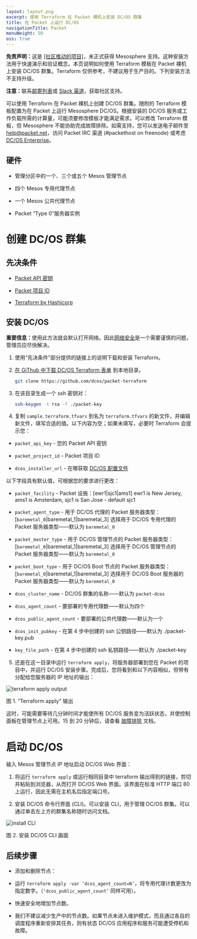 ```yaml
---
layout: layout.pug
excerpt: 使用 Terraform 在 Packet 裸机上安装 DC/OS 群集
title: 在 Packet 上运行 DC/OS
navigationTitle: Packet
menuWeight: 50
oss: true
---
```


<p class="message--warning"><strong>免责声明：</strong>这是 <a href="https://github.com/dcos/terraform-dcos/tree/master/gcp">[社区推动的项目]</a>，未正式获得 Mesosphere 支持。这种安装方法用于快速演示和验证概念。本页说明如何使用 Terraform 模板在 Packet 裸机上安装 DC/OS 群集。Terraform 仅供参考，不建议用于生产目的。下列安装方法不支持升级。</p>

<p class="message--note"><strong>注意：</strong>联系<a href="https://groups.google.com/a/dcos.io/forum/#!forum/users">邮寄列表</a>或 <a href="http://chat.dcos.io/?_ga=2.226911897.58407594.1533244861-1110201164.1520633201">Slack 渠道</a>，获取社区支持。</p>

可以使用 Terraform 在 Packet 裸机上创建 DC/OS 群集。随附的 Terraform 模板配置为在 Packet 上运行 Mesosphere DC/OS。根据安装的 DC/OS 服务或工作负载所需的计算量，可能须要修改模板才能满足需求。可以修改 Terraform 模板，但 Mesosphere 不能协助完成故障排除。如需支持，您可以发送电子邮件至 help@packet.net，访问 Packet IRC 渠道 (#packethost on freenode) 或考虑 [DC/OS Enterprise](https://mesosphere.com/)。

## 硬件

- 管理分区中的一个、三个或五个 Mesos 管理节点

- 四个 Mesos 专用代理节点

- 一个 Mesos 公共代理节点

- Packet “Type 0”服务器实例

# 创建 DC/OS 群集

## 先决条件

- [Packet API 密钥](https://help.packet.net/quick-start/api-integrations)

- [Packet 项目 ID](https://help.packet.net/quick-start/api-integrations)

- [Terraform by Hashicorp](https://www.terraform.io/intro/getting-started/install.html)

## 安装 DC/OS

<p class="message--important"><strong>重要信息：</strong>使用此方法就会默认打开网络。因此<a href="/cn/1.12/administering-clusters/securing-your-cluster/#network-security">网络安全</a>是一个需要谨慎的问题，管理员应尽快解决。</p>

1. 使用“先决条件”部分提供的链接上的说明下载和安装 Terraform。

2. [在 GiThub 中下载 DC/OS Terraform 表单](https://github.com/dcos/packet-terraform) 到本地目录。

    ```bash
    git clone https://github.com/dcos/packet-terraform
    ```

3. 在该目录生成一个 ssh 密钥对：

    ```bash
    ssh-keygen -t rsa -f ./packet-key
    ```

4. 复制 `sample.terraform.tfvars` 到名为 `terraform.tfvars` 的新文件，并编辑新文件，填写合适的值。以下内容为空；如果未填写，必要时 Terraform 会提示您：

 - `packet_api_key` - 您的 Packet API 密钥

 - `packet_project_id` - Packet 项目 ID

 - `dcos_installer_url` - 在哪获取 [DC/OS 配置文件](https://downloads.dcos.io/dcos/stable/dcos_generate_config.sh)

 以下字段具有默认值，可根据您的要求进行更改：

 - `packet_facility` - Packet 设施：[ewr1|sjc1|ams1]
 ewr1 is New Jersey, ams1 is Amsterdam, sjc1 is San Jose - default sjc1

 - `packet_agent_type` - 用于 DC/OS 代理的 Packet 服务器类型：[`baremetal_0`|baremetal_1|baremetal_3]
 选择用于 DC/OS 专用代理的 Packet 服务器类型——默认为 `baremetal_0`

 - `packet_master_type` - 用于 DC/OS 管理节点的 Packet 服务器类型：[`baremetal_0`|baremetal_1|baremetal_3]
 选择用于 DC/OS 管理节点的 Packet 服务器类型——默认为 `baremetal_0`

 - `packet_boot_type` - 用于 DC/OS Boot 节点的 Packet 服务器类型：[`baremetal_0`|baremetal_1|baremetal_3]
 选择用于 DC/OS Boot 服务器的 Packet 服务器类型——默认为 `baremetal_0`

 - `dcos_cluster_name` - DC/OS 群集的名称——默认为 `packet-dcos`

 - `dcos_agent_count` - 要部署的专用代理数——默认为四个

 - `dcos_public_agent_count` - 要部署的公共代理数——默认为一个

 - `dcos_init_pubkey` - 在第 4 步中创建的 ssh 公钥路径——默认为 ./packet-key.pub

 - `key_file_path` - 在第 4 步中创建的 ssh 私钥路径——默认为 ./packet-key

5. 还是在这一目录中运行 `terraform apply`，将服务器部署到您在 Packet 的项目中，并运行 DC/OS 安装步骤。完成后，您将看到和以下内容相似，但带有分配给您服务器的 IP 地址的输出：

 ![terraform apply output](/mesosphere/dcos/1.12/img/packet_terraform_output.png)

 图 1. “Terraform apply" 输出

这时，可能需要等待几分钟时间才能使所有 DC/OS 服务变为活跃状态，并使控制面板在管理节点上可用。15 到 20 分钟后，请查看 [故障排除](/mesosphere/dcos/cn/1.12/installing/troubleshooting/) 文档。

# 启动 DC/OS
输入 Mesos 管理节点 IP 地址启动 DC/OS Web 界面：

1. 将运行 `terraform apply` 或运行相同目录中 terraform 输出得到的链接，剪切并粘贴到浏览器，从而打开 DC/OS Web 界面。该界面在标准 HTTP 端口 80 上运行，因此无需在主机名后指定端口号。

2. 安装 DC/OS 命令行界面 (CLI)。可以安装 CLI，用于管理 DC/OS 群集。可以通过单击左上方的群集名称随时访问文档。

 ![install CLI](/mesosphere/dcos/1.12/img/install-cli-terminal.png)

 图 2. 安装 DC/OS CLI 画面

## 后续步骤

- 添加和删除节点：

 - 运行 `terraform apply -var ‘dcos_agent_count=N’`，将专用代理计数更改为指定数字。（`‘dcos_public_agent_count’` 同样可用）。

 - 快速安全地增加节点数。

 - 我们不建议减少生产中的节点数。如果节点未进入维护模式，而且通过各自的调度程序重新安排其任务，则有状态 DC/OS 应用程序和服务可能遭受停机和故障。
